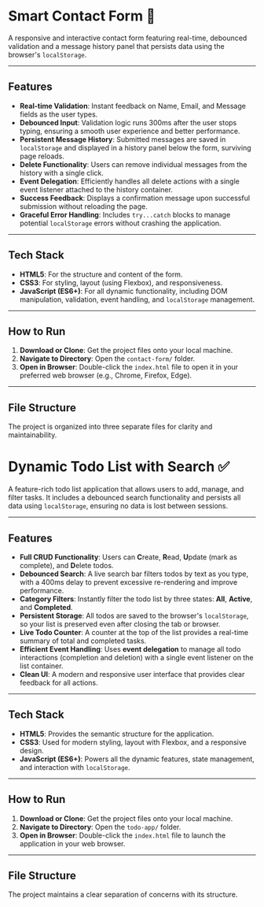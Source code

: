 # Smart Contact Form 📧

A responsive and interactive contact form featuring real-time, debounced validation and a message history panel that persists data using the browser's `localStorage`.



---

## Features

* **Real-time Validation**: Instant feedback on Name, Email, and Message fields as the user types.
* **Debounced Input**: Validation logic runs 300ms after the user stops typing, ensuring a smooth user experience and better performance.
* **Persistent Message History**: Submitted messages are saved in `localStorage` and displayed in a history panel below the form, surviving page reloads.
* **Delete Functionality**: Users can remove individual messages from the history with a single click.
* **Event Delegation**: Efficiently handles all delete actions with a single event listener attached to the history container.
* **Success Feedback**: Displays a confirmation message upon successful submission without reloading the page.
* **Graceful Error Handling**: Includes `try...catch` blocks to manage potential `localStorage` errors without crashing the application.

---

## Tech Stack

* **HTML5**: For the structure and content of the form.
* **CSS3**: For styling, layout (using Flexbox), and responsiveness.
* **JavaScript (ES6+)**: For all dynamic functionality, including DOM manipulation, validation, event handling, and `localStorage` management.

---

## How to Run

1.  **Download or Clone**: Get the project files onto your local machine.
2.  **Navigate to Directory**: Open the `contact-form/` folder.
3.  **Open in Browser**: Double-click the `index.html` file to open it in your preferred web browser (e.g., Chrome, Firefox, Edge).

---

## File Structure

The project is organized into three separate files for clarity and maintainability.


# Dynamic Todo List with Search ✅

A feature-rich todo list application that allows users to add, manage, and filter tasks. It includes a debounced search functionality and persists all data using `localStorage`, ensuring no data is lost between sessions.



---

## Features

* **Full CRUD Functionality**: Users can **C**reate, **R**ead, **U**pdate (mark as complete), and **D**elete todos.
* **Debounced Search**: A live search bar filters todos by text as you type, with a 400ms delay to prevent excessive re-rendering and improve performance.
* **Category Filters**: Instantly filter the todo list by three states: **All**, **Active**, and **Completed**.
* **Persistent Storage**: All todos are saved to the browser's `localStorage`, so your list is preserved even after closing the tab or browser.
* **Live Todo Counter**: A counter at the top of the list provides a real-time summary of total and completed tasks.
* **Efficient Event Handling**: Uses **event delegation** to manage all todo interactions (completion and deletion) with a single event listener on the list container.
* **Clean UI**: A modern and responsive user interface that provides clear feedback for all actions.

---

## Tech Stack

* **HTML5**: Provides the semantic structure for the application.
* **CSS3**: Used for modern styling, layout with Flexbox, and a responsive design.
* **JavaScript (ES6+)**: Powers all the dynamic features, state management, and interaction with `localStorage`.

---

## How to Run

1.  **Download or Clone**: Get the project files onto your local machine.
2.  **Navigate to Directory**: Open the `todo-app/` folder.
3.  **Open in Browser**: Double-click the `index.html` file to launch the application in your web browser.

---

## File Structure

The project maintains a clear separation of concerns with its structure.
